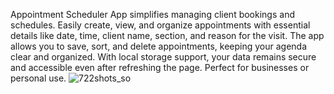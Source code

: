 Appointment Scheduler App simplifies managing client bookings and schedules. Easily create, view, and organize appointments with essential details like date, time, client name, section, and reason for the visit. The app allows you to save, sort, and delete appointments, keeping your agenda clear and organized. With local storage support, your data remains secure and accessible even after refreshing the page. Perfect for businesses or personal use.
![722shots_so](https://github.com/user-attachments/assets/74227fef-8a5c-4062-a92e-1e48dcf07c45)
